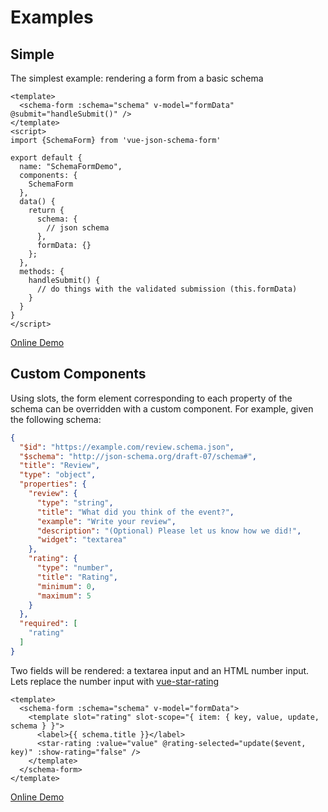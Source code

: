 # Examples

## Simple
The simplest example: rendering a form from a basic schema

```vue
<template>
  <schema-form :schema="schema" v-model="formData" @submit="handleSubmit()" />
</template>
<script>
import {SchemaForm} from 'vue-json-schema-form'

export default {
  name: "SchemaFormDemo",
  components: {
    SchemaForm
  },
  data() {
    return {
      schema: {
        // json schema
      },
      formData: {}
    };
  },
  methods: {
    handleSubmit() {
      // do things with the validated submission (this.formData)
    }
  }
}
</script>
```
[Online Demo](https://codepen.io/crickford/pen/vQmKqY)

## Custom Components

Using slots, the form element corresponding to each property of the schema can be overridden with a custom component.
For example, given the following schema:

```json
{
  "$id": "https://example.com/review.schema.json",
  "$schema": "http://json-schema.org/draft-07/schema#",
  "title": "Review",
  "type": "object",
  "properties": {
    "review": {
      "type": "string",
      "title": "What did you think of the event?",
      "example": "Write your review",
      "description": "(Optional) Please let us know how we did!",
      "widget": "textarea"
    },
    "rating": {
      "type": "number",
      "title": "Rating",
      "minimum": 0,
      "maximum": 5
    }
  },
  "required": [
    "rating"
  ]
}
```

Two fields will be rendered: a textarea input and an HTML number input.
Lets replace the number input with [vue-star-rating](https://github.com/craigh411/vue-star-rating)

```vue
<template>
  <schema-form :schema="schema" v-model="formData">
    <template slot="rating" slot-scope="{ item: { key, value, update, schema } }">
      <label>{{ schema.title }}</label>
      <star-rating :value="value" @rating-selected="update($event, key)" :show-rating="false" />
    </template>
  </schema-form>
</template>
```
[Online Demo](https://codepen.io/crickford/pen/ZmJqwd)
